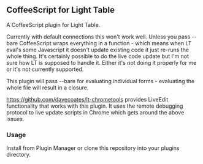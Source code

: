 ## CoffeeScript for Light Table

A CoffeeScript plugin for Light Table.

Currently with default connections this won't work well. Unless you pass --bare
CoffeeScript wraps everything in a function - which means when LT eval's some
Javascript it doesn't update existing code it just re-runs the whole thing.
It's certainly possible to do the live code update but I'm not sure how LT is
supposed to handle it. Either it's not doing it properly for me or it's not
currently supported.

This plugin will pass --bare for evaluating individual forms - evaluating the
whole file will result in a closure.

https://github.com/davecoates/lt-chrometools provides LiveEdit functionality 
that works with this plugin. It uses the remote debugging protocol to live 
update scripts in Chrome which gets around the above issues. 

### Usage

Install from Plugin Manager or clone this repository into your plugins directory.
